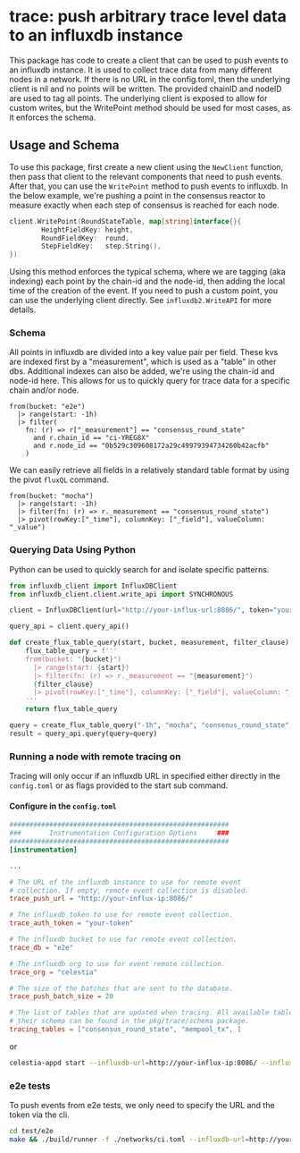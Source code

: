 # trace: push arbitrary trace level data to an influxdb instance

This package has code to create a client that can be used to push events to an
influxdb instance. It is used to collect trace data from many different nodes in
a network. If there is no URL in the config.toml, then the underlying client is
nil and no points will be written. The provided chainID and nodeID are used to
tag all points. The underlying client is exposed to allow for custom writes, but
the WritePoint method should be used for most cases, as it enforces the schema.

## Usage and Schema

To use this package, first create a new client using the `NewClient` function,
then pass that client to the relevant components that need to push events. After
that, you can use the `WritePoint` method to push events to influxdb. In the below
example, we're pushing a point in the consensus reactor to measure exactly when
each step of consensus is reached for each node.

```go
client.WritePoint(RoundStateTable, map[string]interface{}{
		HeightFieldKey: height,
		RoundFieldKey:  round,
		StepFieldKey:   step.String(),
})
```

Using this method enforces the typical schema, where we are tagging (aka
indexing) each point by the chain-id and the node-id, then adding the local time
of the creation of the event. If you need to push a custom point, you can use
the underlying client directly. See `influxdb2.WriteAPI` for more details.

### Schema

All points in influxdb are divided into a key value pair per field. These kvs
are indexed first by a "measurement", which is used as a "table" in other dbs.
Additional indexes can also be added, we're using the chain-id and node-id here.
This allows for us to quickly query for trace data for a specific chain and/or
node.

```flux
from(bucket: "e2e")
  |> range(start: -1h)
  |> filter(
    fn: (r) => r["_measurement"] == "consensus_round_state"
      and r.chain_id == "ci-YREG8X"
      and r.node_id == "0b529c309608172a29c49979394734260b42acfb"
    )
```

We can easily retrieve all fields in a relatively standard table format by using
the pivot `fluxQL` command.

```flux
from(bucket: "mocha")
  |> range(start: -1h)
  |> filter(fn: (r) => r._measurement == "consensus_round_state")
  |> pivot(rowKey:["_time"], columnKey: ["_field"], valueColumn: "_value")
```

### Querying Data Using Python

Python can be used to quickly search for and isolate specific patterns.

```python
from influxdb_client import InfluxDBClient
from influxdb_client.client.write_api import SYNCHRONOUS

client = InfluxDBClient(url="http://your-influx-url:8086/", token="your-influx-token", org="celestia")

query_api = client.query_api()

def create_flux_table_query(start, bucket, measurement, filter_clause):
    flux_table_query = f'''
    from(bucket: "{bucket}")
      |> range(start: {start})
      |> filter(fn: (r) => r._measurement == "{measurement}")
      {filter_clause}
      |> pivot(rowKey:["_time"], columnKey: ["_field"], valueColumn: "_value")
    '''
    return flux_table_query

query = create_flux_table_query("-1h", "mocha", "consenus_round_state", "")
result = query_api.query(query=query)
```

### Running a node with remote tracing on

Tracing will only occur if an influxdb URL in specified either directly in the
`config.toml` or as flags provided to the start sub command.

#### Configure in the `config.toml`

```toml
#######################################################
###       Instrumentation Configuration Options     ###
#######################################################
[instrumentation]

...

# The URL of the influxdb instance to use for remote event
# collection. If empty, remote event collection is disabled.
trace_push_url = "http://your-influx-ip:8086/"

# The influxdb token to use for remote event collection.
trace_auth_token = "your-token"

# The influxdb bucket to use for remote event collection.
trace_db = "e2e"

# The influxdb org to use for event remote collection.
trace_org = "celestia"

# The size of the batches that are sent to the database.
trace_push_batch_size = 20

# The list of tables that are updated when tracing. All available tables and
# their schema can be found in the pkg/trace/schema package.
tracing_tables = ["consensus_round_state", "mempool_tx", ]

```

or

```sh
celestia-appd start --influxdb-url=http://your-influx-ip:8086/ --influxdb-token="your-token"
```

### e2e tests

To push events from e2e tests, we only need to specify the URL and the token via
the cli.

```bash
cd test/e2e
make && ./build/runner -f ./networks/ci.toml --influxdb-url=http://your-influx-ip:8086/ --influxdb-token="your-token"
```
